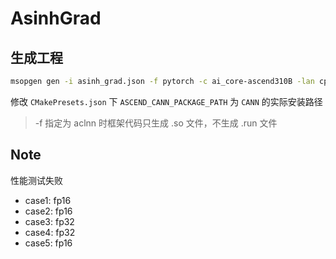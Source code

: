 # AsinhGrad

## 生成工程

```bash
msopgen gen -i asinh_grad.json -f pytorch -c ai_core-ascend310B -lan cpp -out asinh_grad/
```

修改 `CMakePresets.json` 下 `ASCEND_CANN_PACKAGE_PATH` 为 `CANN` 的实际安装路径

> -f 指定为 aclnn 时框架代码只生成 .so 文件，不生成 .run 文件

## Note

性能测试失败

- case1: fp16
- case2: fp16
- case3: fp32
- case4: fp32
- case5: fp16